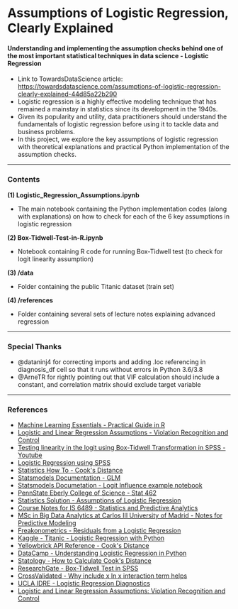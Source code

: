 # Assumptions of Logistic Regression, Clearly Explained
#### Understanding and implementing the assumption checks behind one of the most important statistical techniques in data science - Logistic Regression
- Link to TowardsDataScience article: https://towardsdatascience.com/assumptions-of-logistic-regression-clearly-explained-44d85a22b290
- Logistic regression is a highly effective modeling technique that has remained a mainstay in statistics since its development in the 1940s.  
- Given its popularity and utility, data practitioners should understand the fundamentals of logistic regression before using it to tackle data and business problems.  
- In this project, we explore the key assumptions of logistic regression with theoretical explanations and practical Python implementation of the assumption checks.    
___

### Contents
**(1) Logistic_Regression_Assumptions.ipynb**
- The main notebook containing the Python implementation codes (along with explanations) on how to check for each of the 6 key assumptions in logistic regression

**(2) Box-Tidwell-Test-in-R.ipynb**
- Notebook containing R code for running Box-Tidwell test (to check for logit linearity assumption)

**(3) /data**
- Folder containing the public Titanic dataset (train set)

**(4) /references**
- Folder containing several sets of lecture notes explaining advanced regression
___
### Special Thanks
- @dataninj4 for correcting imports and adding .loc referencing in diagnosis_df cell so that it runs without errors in Python 3.6/3.8
- @ArneTR for rightly pointing out that VIF calculation should include a constant, and correlation matrix should exclude target variable
___

### References
- [Machine Learning Essentials - Practical Guide in R](http://www.sthda.com/english/articles/36-classification-methods-essentials/148-logistic-regression-assumptions-and-diagnostics-in-r/)
- [Logistic and Linear Regression Assumptions - Violation Recognition and Control](www.lexjansen.com/wuss/2018/130_Final_Paper_PDF.pdf)
- [Testing linearity in the logit using Box-Tidwell Transformation in SPSS - Youtube](https://www.youtube.com/watch?v=sciPFNcYqi8&ab_channel=MikeCrowson)
- [Logistic Regression using SPSS](https://www.researchgate.net/publication/344138306_Logistic_Regression_Using_SPSS)
- [Statistics How To - Cook's Distance](https://www.statisticshowto.com/cooks-distance/)
- [Statsmodels Documentation - GLM](https://www.statsmodels.org/stable/glm.html)
- [Statsmodels Documetation - Logit Influence example notebook](https://www.statsmodels.org/dev/examples/notebooks/generated/influence_glm_logit.html)
- [PennState Eberly College of Science - Stat 462](https://online.stat.psu.edu/stat462/node/173/)
- [Statistics Solution - Assumptions of Logistic Regression](https://bookdown.org/jefftemplewebb/IS-6489/logistic-regression.html#fn40)
- [Course Notes for IS 6489 - Statistics and Predictive Analytics](https://bookdown.org/jefftemplewebb/IS-6489/logistic-regression.html#fn40)
- [MSc in Big Data Analytics at Carlos III University of Madrid - Notes for Predictive Modeling](https://bookdown.org/egarpor/PM-UC3M/)
- [Freakonometrics - Residuals from a Logistic Regression](https://freakonometrics.hypotheses.org/8210)
- [Kaggle - Titanic - Logistic Regression with Python](https://www.kaggle.com/mnassrib/titanic-logistic-regression-with-python)
- [Yellowbrick API Reference - Cook's Distance](https://www.scikit-yb.org/en/latest/api/regressor/influence.html?highlight=cook#module-yellowbrick.regressor.influence)
- [DataCamp - Understanding Logistic Regression in Python](https://www.datacamp.com/community/tutorials/understanding-logistic-regression-python)
- [Statology - How to Calculate Cook's Distance](https://www.statology.org/cooks-distance-python/)
- [ResearchGate - Box-Tidwell Test in SPSS](https://www.researchgate.net/post/What_is_the_correct_way_to_do_Box-Tidwell_test_in_SPSS_for_logistic_regression)
- [CrossValidated - Why include x ln x interaction term helps](https://stats.stackexchange.com/questions/217471/why-does-including-x-lnx-interaction-term-in-logistic-regression-model-helps)
- [UCLA IDRE - Logistic Regression Diagnostics](https://stats.idre.ucla.edu/stata/webbooks/logistic/chapter3/lesson-3-logistic-regression-diagnostics-2/)
- [Logistic and Linear Regression Assumptions: Violation Recognition and Control](https://www.lexjansen.com/wuss/2018/130_Final_Paper_PDF.pdf)
